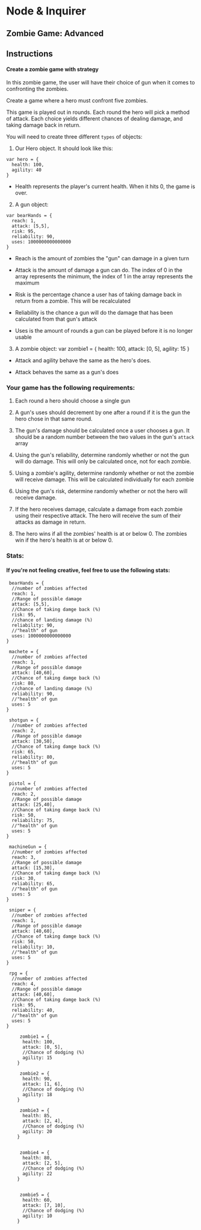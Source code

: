 # Node & Inquirer

## Zombie Game: Advanced

## Instructions

#### Create a zombie game with strategy
In this zombie game, the user will have their choice of gun when it comes to confronting the zombies.

Create a game where a hero must confront five zombies. 

This game is played out in rounds. Each round the hero will pick a method of attack. Each choice yields different chances of dealing damage, and taking damage back in return. 

You will need to create three different `types` of objects:

1. Our Hero object. It should look like this: 
```
var hero = {
  health: 100,
  agility: 40
}
```
* Health represents the player's current health. When it hits 0, the game is over.

2. A gun object:
```
var bearHands = {
  reach: 1,
  attack: [5,5],
  risk: 95,
  reliability: 90,
  uses: 1000000000000000 
}
```

* Reach is the amount of zombies the "gun" can damage in a given turn

* Attack is the amount of damage a gun can do. The index of 0 in the array represents the minimum, the index of 1 in the array represents the maximum

* Risk is the percentage chance a user has of taking damage back in return from a zombie. This will be recalculated

* Reliability is the chance a gun will do the damage that has been calculated from that gun's attack

* Uses is the amount of rounds a gun can be played before it is no longer usable

3. A zombie object:
var zombie1 = {
  health: 100,
  attack: [0, 5],
  agility: 15
}

* Attack and agility behave the same as the hero's does. 

* Attack behaves the same as a gun's does


### Your game has the following requirements: 
1. Each round a hero should choose a single gun

2. A gun's uses should decrement by one after a round if it is the gun the hero chose in that same round. 

3. The gun's damage should be calculated once a user chooses a gun. It should be a random number between the two values in the gun's `attack` array

4. Using the gun's reliability, determine randomly whether or not the gun will do damage. This will only be calculated once, not for each zombie.

5. Using a zombie's agility, determine randomly whether or not the zombie will receive damage. This will be calculated individually for each zombie

6. Using the gun's risk, determine randomly whether or not the hero will receive damage.

7. If the hero receives damage, calculate a damage from each zombie using their respective attack. The hero will receive the sum of their attacks as damage in return.

8. The hero wins if all the zombies' health is at or below 0. The zombies win if the hero's health is at or below 0. 


### Stats:

#### If you're not feeling creative, feel free to use the following stats:

```
 bearHands = {
  //number of zombies affected
  reach: 1,
  //Range of possible damage
  attack: [5,5],
  //Chance of taking damge back (%)
  risk: 95,
  //chance of landing damage (%)
  reliability: 90,
  //"health" of gun
  uses: 1000000000000000 
}

 machete = {
  //number of zombies affected
  reach: 1,
  //Range of possible damage
  attack: [40,60],
  //Chance of taking damge back (%)
  risk: 80,
  //chance of landing damage (%)
  reliability: 90,
  //"health" of gun
  uses: 5 
}

 shotgun = {
  //number of zombies affected
  reach: 2,
  //Range of possible damage
  attack: [30,50],
  //Chance of taking damge back (%)
  risk: 65,
  reliability: 80,
  //"health" of gun
  uses: 5 
}

 pistol = {
  //number of zombies affected
  reach: 2,
  //Range of possible damage
  attack: [25,40],
  //Chance of taking damge back (%)
  risk: 50,
  reliability: 75,
  //"health" of gun
  uses: 5 
}

 machineGun = {
  //number of zombies affected
  reach: 3,
  //Range of possible damage
  attack: [15,30],
  //Chance of taking damge back (%)
  risk: 30,
  reliability: 65,
  //"health" of gun
  uses: 5 
}

 sniper = {
  //number of zombies affected
  reach: 1,
  //Range of possible damage
  attack: [40,60],
  //Chance of taking damge back (%)
  risk: 50,
  reliability: 10,
  //"health" of gun
  uses: 5 
}

 rpg = {
  //number of zombies affected
  reach: 4,
  //Range of possible damage
  attack: [40,60],
  //Chance of taking damge back (%)
  risk: 95,
  reliability: 40,
  //"health" of gun
  uses: 5 
}

     zombie1 = {
      health: 100,
      attack: [0, 5],
      //Chance of dodging (%)
      agility: 15
    }

     zombie2 = {
      health: 90,
      attack: [1, 6],
      //Chance of dodging (%)
      agility: 18
    }

     zombie3 = {
      health: 85,
      attack: [2, 4],
      //Chance of dodging (%)
      agility: 20
    }


     zombie4 = {
      health: 80,
      attack: [2, 5],
      //Chance of dodging (%)
      agility: 22
    }


     zombie5 = {
      health: 60,
      attack: [7, 10],
      //Chance of dodging (%)
      agility: 10
    }


```